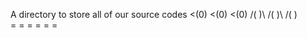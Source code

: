 A directory to store all of our source codes
 <(0)   <(0)   <(0)
 /( )\  /( )\  /( )\
  = =    = =    = =